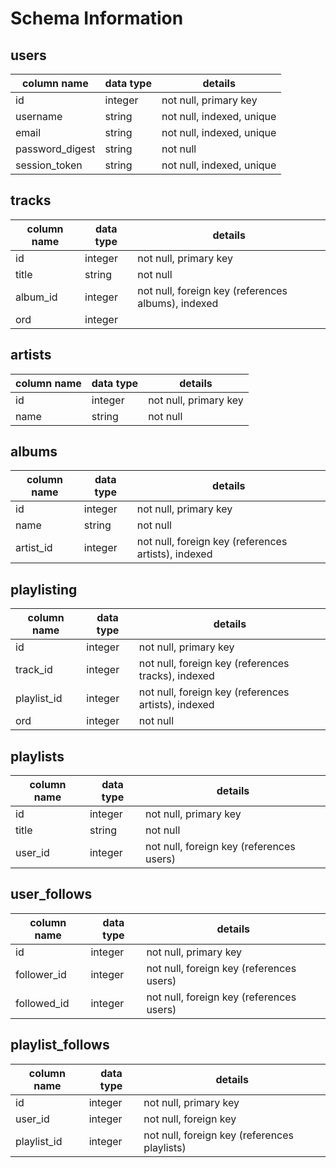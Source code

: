 # Schema Information

## users
column name     | data type | details
----------------|-----------|-----------------------
id              | integer   | not null, primary key
username        | string    | not null, indexed, unique
email           | string    | not null, indexed, unique
password_digest | string    | not null
session_token   | string    | not null, indexed, unique

## tracks
column name | data type | details
------------|-----------|-----------------------
id          | integer   | not null, primary key
title       | string    | not null
album_id    | integer   | not null, foreign key (references albums), indexed
ord         | integer   |

## artists
column name | data type | details
------------|-----------|-----------------------
id          | integer   | not null, primary key
name        | string    | not null

## albums
column name | data type | details
------------|-----------|-----------------------
id          | integer   | not null, primary key
name        | string    | not null
artist_id   | integer   | not null, foreign key (references artists), indexed

## playlisting
column name | data type | details
------------|-----------|-----------------------
id          | integer   | not null, primary key
track_id    | integer   | not null, foreign key (references tracks), indexed
playlist_id | integer   | not null, foreign key (references artists), indexed
ord         | integer   | not null

## playlists
column name | data type | details
------------|-----------|-----------------------
id          | integer   | not null, primary key
title       | string    | not null
user_id     | integer   | not null, foreign key (references users)

## user_follows
column name | data type | details
------------|-----------|-----------------------
id          | integer   | not null, primary key
follower_id | integer   | not null, foreign key (references users)
followed_id | integer   | not null, foreign key (references users)

## playlist_follows
column name | data type | details
------------|-----------|-----------------------
id          | integer   | not null, primary key
user_id     | integer   | not null, foreign key
playlist_id | integer   | not null, foreign key (references playlists)

<!-- ## artist_follows
column name | data type | details
------------|-----------|-----------------------
id          | integer   | not null, primary key
user_id     | integer   | not null, foreign key (references users)
artist_id   | integer   | not null, foreign key (references artists) -->
